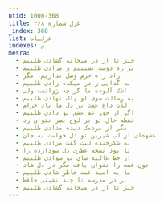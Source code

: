 ```yaml
---
utid: 1000-368
title: غزل شماره ۳۶۸
_index: 368
list: غزلیات
indexes: م
mesra:
  - خیز تا از در میخانه گشادی طلبیم
  - بر ره دوست نشینیم و مرادی طلبیم
  - زاد راه حرم وصل نداریم، مگر
  - به گدایی ز در میکده زادی طلبیم
  - اشک آلوده ما گر چه رَوانست ولی
  - به رسالت سوی او پاک نهادی طلبیم
  - لذّت داغ غمت بر دل ما باد حرام
  - اگر از جور غم عشق تو دادی طلبیم
  - نقطه خال تو بر لوح بصر نتوان زد
  - مگر از مردمک دیده مدادی طلبیم
  - عشوه‌ای از لب شیرین تو دل خواست به جان
  - به شکرخنده لبت گفت مزادی طلبیم
  - تا بود نسخه عطری دل سودازده را
  - از خط غالیه سای تو سوادی طلبیم
  - چون غمت را نتوان یافت مگر در دل شاد
  - ما به امید غمت خاطرِ شادی طلبیم
  - بر در مدرسه تا چند نشینی حافظ
  - خیز تا از در میخانه گشادی طلبیم
---
```

